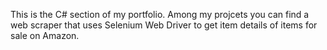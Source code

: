 This is the C# section of my portfolio.
Among my projcets you can find a web scraper that uses Selenium Web Driver to get item details of items for sale on Amazon.
